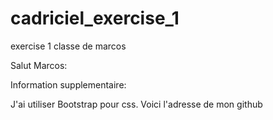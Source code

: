 # cadriciel_exercise_1
exercise 1 classe de marcos


Salut Marcos: 

Information supplementaire:

J'ai utiliser Bootstrap pour css.
Voici l'adresse de mon github